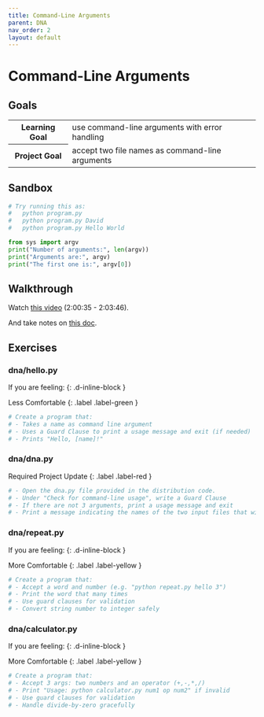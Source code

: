 ```yaml
---
title: Command-Line Arguments
parent: DNA
nav_order: 2
layout: default
---
```

# Command-Line Arguments

## Goals
<table>
  <tr>
    <th>Learning Goal</th>
    <td>use command-line arguments with error handling</td>
  </tr>
  <tr>
    <th>Project Goal</th>
    <td>accept two file names as command-line arguments</td>
  </tr>
</table>

## Sandbox
```python
# Try running this as:
#   python program.py
#   python program.py David
#   python program.py Hello World

from sys import argv
print("Number of arguments:", len(argv))
print("Arguments are:", argv)
print("The first one is:", argv[0])

```

## Walkthrough
Watch [this video](https://youtu.be/EHi0RDZ31VA?start=7235&end=7426) (2:00:35 - 2:03:46).

And take notes on [this doc](https://docs.google.com/document/d/1tYE56_PYmzqzeV2K0PW0Lw6qhjAlTiHEoL3dY_jp9ug/edit?usp=sharing).

## Exercises

### dna/hello.py
If you are feeling: {: .d-inline-block }

Less Comfortable {: .label .label-green }
```python
# Create a program that:
# - Takes a name as command line argument
# - Uses a Guard Clause to print a usage message and exit (if needed)
# - Prints "Hello, [name]!"
```

### dna/dna.py
Required Project Update {: .label .label-red }
```python
# - Open the dna.py file provided in the distribution code.
# - Under "Check for command-line usage", write a Guard Clause
# - If there are not 3 arguments, print a usage message and exit
# - Print a message indicating the names of the two input files that will be used.
```

### dna/repeat.py
If you are feeling: {: .d-inline-block }

More Comfortable {: .label .label-yellow }
```python
# Create a program that:
# - Accept a word and number (e.g. "python repeat.py hello 3")
# - Print the word that many times
# - Use guard clauses for validation
# - Convert string number to integer safely
```

### dna/calculator.py
If you are feeling: {: .d-inline-block }

More Comfortable {: .label .label-yellow }
```python
# Create a program that:
# - Accept 3 args: two numbers and an operator (+,-,*,/)
# - Print "Usage: python calculator.py num1 op num2" if invalid
# - Use guard clauses for validation
# - Handle divide-by-zero gracefully
```
